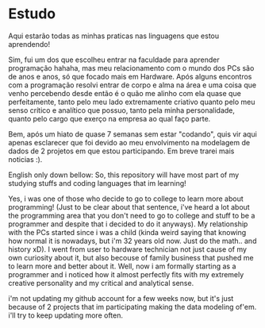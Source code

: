# Estudo
Aqui estarão todas as minhas praticas nas linguagens que estou aprendendo!

Sim, fui um dos que escolheu entrar na faculdade para aprender programação hahaha, mas meu relacionamento com o mundo dos PCs são de anos e anos, só que focado mais em Hardware. Após alguns encontros com a programação resolvi entrar de corpo e alma na área e uma coisa que venho percebendo desde então é o quão me alinho com ela quase que perfeitamente, tanto pelo meu lado extremamente criativo quanto pelo meu senso crítico e analítico que possuo, tanto pela minha personalidade, quanto pelo cargo que exerço na empresa ao qual faço parte. 

Bem, após um hiato de quase 7 semanas sem estar "codando", quis vir aqui apenas esclarecer que foi devido ao meu envolvimento na modelagem de dados de 2 projetos em que estou participando. Em breve trarei mais noticias  :).


English only down bellow:
So, this repository will have most part of my studying stuffs and coding languages that im learning!

Yes, i was one of those who decide to go to college to learn more about programming! (Just to be clear about that sentence, i've heard a lot about the programming area that you don't need to go to college and stuff to be a programmer and despite that i decided to do it anyways). My relationship with the PCs started since i was a child (kinda weird saying that knowing how normal it is nowadays, but i'm 32 years old now. Just do the math.. and history xD). I went from user to hardware technician not just cause of my own curiosity about it, but also becouse of family business that pushed me to learn more and better about it. Well, now i am formally starting as a programmer and i noticed how it almost perfectly fits with my extremely creative personality and my critical and analytical sense.

i'm not updating my github account for a few weeks now, but it's just because of 2 projects that im participating making the data modeling of'em. i'll try to keep updating more often.
